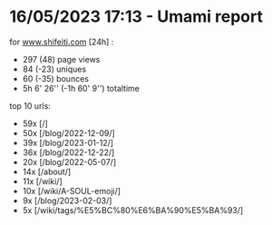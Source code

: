 # 16/05/2023 17:13 - Umami report
for www.shifeiti.com [24h] :

 - 297 (48) page views
 - 84 (-23) uniques
 - 60 (-35) bounces
 - 5h 6' 26'' (-1h 60' 9'') totaltime


top 10 urls:
 - 59x [/]
 - 50x [/blog/2022-12-09/]
 - 39x [/blog/2023-01-12/]
 - 36x [/blog/2022-12-22/]
 - 20x [/blog/2022-05-07/]
 - 14x [/about/]
 - 11x [/wiki/]
 - 10x [/wiki/A-SOUL-emoji/]
 - 9x [/blog/2023-02-03/]
 - 5x [/wiki/tags/%E5%BC%80%E6%BA%90%E5%BA%93/]


